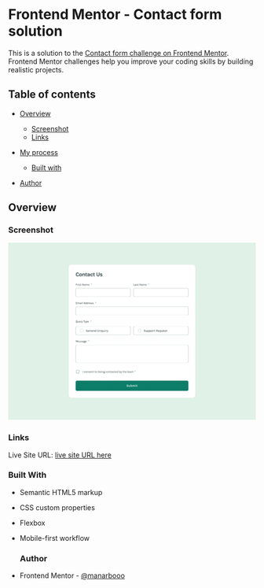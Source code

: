# Frontend Mentor - Contact form solution

This is a solution to the [Contact form challenge on Frontend Mentor](https://www.frontendmentor.io/challenges/contact-form--G-hYlqKJj). Frontend Mentor challenges help you improve your coding skills by building realistic projects. 

## Table of contents

- [Overview](#overview)
 
  - [Screenshot](#screenshot)
  - [Links](#links)
- [My process](#my-process)
  - [Built with](#built-with)
    
- [Author](#author)
 

 ## Overview
   
  ### Screenshot
  ![Desktop View](./assets/images/desktop-design.jpg)



  ### Links

   Live Site URL: [live site URL here](https://transcendent-starship-9baca9.netlify.app/)

  ### Built With

- Semantic HTML5 markup
- CSS custom properties
- Flexbox
- Mobile-first workflow

  ### Author

- Frontend Mentor - [@manarbooo](https://www.frontendmentor.io/profile/manarbooo)